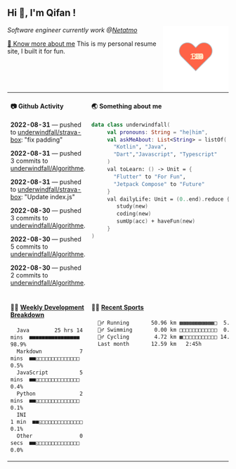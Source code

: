  <h2> Hi 👋, I'm Qifan ! </h2>
 <a href="https://github.com/underwindfall/iBeats"><img align="right" width="150px" src="https://raw.githubusercontent.com/underwindfall/iBeats/main/files/heart.svg"/></a>
 <p><em>Software engineer currently work @<a href="https://www.netatmo.com">Netatmo</a></em></p>
 <p><a href="https://qifanyang.com/resume" target="_blank"> 🔭 Know more about me</a> This is my personal resume site, I built it for fun.</p>
 <table width="960px"><tr><td valign="top" width="50%">

  #### 📷 Github Activity
  <!-- githubActivity starts -->
**2022-08-31** — pushed to [underwindfall/strava-box](https://api.github.com/repos/underwindfall/strava-box): "fix padding"

**2022-08-31** — pushed 3 commits to [underwindfall/Algorithme](https://api.github.com/repos/underwindfall/Algorithme).

**2022-08-31** — pushed to [underwindfall/strava-box](https://api.github.com/repos/underwindfall/strava-box): "Update index.js"

**2022-08-30** — pushed 3 commits to [underwindfall/Algorithme](https://api.github.com/repos/underwindfall/Algorithme).

**2022-08-30** — pushed 5 commits to [underwindfall/Algorithme](https://api.github.com/repos/underwindfall/Algorithme).

**2022-08-30** — pushed 2 commits to [underwindfall/Algorithme](https://api.github.com/repos/underwindfall/Algorithme).
  <!-- githubActivity ends -->
  </td><td valign="top" width="50%">

  #### 🌏 Something about me
  <!-- profile starts -->
  ```kotlin
  data class underwindfall(
       val pronouns: String = "he|him",
       val askMeAbout: List<String> = listOf(
         "Kotlin", "Java",
         "Dart","Javascript", "Typescript"
       )
       val toLearn: () -> Unit = {
         "Flutter" to "For Fun",
         "Jetpack Compose" to "Future"
       }
       val dailyLife: Unit = (0..end).reduce { acc, new ->
          study(new)
          coding(new)
          sumUp(acc) + haveFun(new)
       }
  )
  ```
  <!-- profile ends -->
  </td></tr><tr><td valign="top" width="50%">
  
  #### 🏊‍♂️ <a href="https://gist.github.com/underwindfall/377ee88ba1fabd1e93516e48ca9c61eb" target="_blank">Weekly Development Breakdown</a>
   <!-- codeTime starts -->
   ```text
     Java        25 hrs 14 mins  ■■■■■■■■■■■■■■■■  98.9%
     Markdown            7 mins  ■■◱□□□□□□□□□□□□□   0.5%
     JavaScript          5 mins  ■■◱□□□□□□□□□□□□□   0.4%
     Python              2 mins  ■■◱□□□□□□□□□□□□□   0.1%
     INI                  1 min  ■■◱□□□□□□□□□□□□□   0.1%
     Other               0 secs  ■■◱□□□□□□□□□□□□□   0.0%
   ```
   <!-- codeTime starts -->
   </td>
   <td valign="top" width="50%">

   #### 🤾‍♂️ <a href="https://gist.github.com/underwindfall/76198d6f6918f9f94d022c8ad881f98b" target="_blank">Recent Sports</a>

   <!-- Sports starts -->
   ```text
     ‍🏃‍♂️ Running       50.96 km ▩▩▩▩▩▩▩▩▩▩▩□  5.25/h
     🏊‍♂️ Swimming       0.00 km □□□□□□□□□□□□  0.00/h
     🚴‍♂️ Cycling        4.72 km ▩□□□□□□□□□□□ 14.05/h
     Last month       12.59 km   2:45h
   ```
   <!-- Sports ends -->
   </td></tr></table>